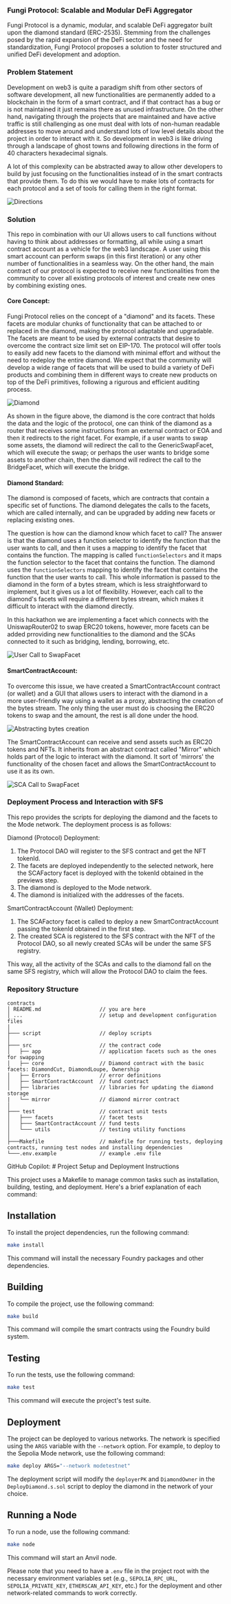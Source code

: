 ### **Fungi Protocol: Scalable and Modular DeFi Aggregator**

Fungi Protocol is a dynamic, modular, and scalable DeFi aggregator built upon the diamond standard (ERC-2535). Stemming from the challenges posed by the rapid expansion of the DeFi sector and the need for standardization, Fungi Protocol proposes a solution to foster structured and unified DeFi development and adoption.

### **Problem Statement**

Development on web3 is quite a paradigm shift from other sectors of software development, all new functionalities are permanently added to a blockchain in the form of a smart contract, and if that contract has a bug or is not maintained it just remains there as unused infrastructure. On the other hand, navigating through the projects that are maintained and have active traffic is still challenging as one must deal with lots of non-human readable addresses to move around and understand lots of low level details about the project in order to interact with it. So development in web3 is like driving through a landscape of ghost towns and following directions in the form of 40 characters hexadecimal signals.

A lot of this complexity can be abstracted away to allow other developers to build by just focusing on the functionalities instead of in the smart contracts that provide them. To do this we would have to make lots of contracts for each protocol and a set of tools for calling them in the right format.

![Directions](misc/where-to-uniswap.png)

### **Solution**

This repo in combination with our UI allows users to call functions without having to think about addresses or formatting, all while using a smart contract account as a vehicle for the web3 landscape. A user using this smart account can perform swaps (in this first iteration) or any other number of functionalities in a seamless way. On the other hand, the main contract of our protocol is expected to receive new functionalities from the community to cover all existing protocols of interest and create new ones by combining existing ones.

#### **Core Concept**:

Fungi Protocol relies on the concept of a "diamond" and its facets. These facets are modular chunks of functionality that can be attached to or replaced in the diamond, making the protocol adaptable and upgradable. The facets are meant to be used by external contracts that desire to overcome the contract size limit set on EIP-170. The protocol will offer tools to easily add new facets to the diamond with minimal effort and without the need to redeploy the entire diamond. We expect that the community will develop a wide range of facets that will be used to build a variety of DeFi products and combining them in different ways to create new products on top of the DeFi primitives, following a rigurous and efficient auditing process.

![Diamond](misc/diamond.png)

As shown in the figure above, the diamond is the core contract that holds the data and the logic of the protocol, one can think of the diamond as a router that receives some instructions from an external contract or EOA and then it redirects to the right facet. For example, if a user wants to swap some assets, the diamond will redirect the call to the GenericSwapFacet, which will execute the swap; or perhaps the user wants to bridge some assets to another chain, then the diamond will redirect the call to the BridgeFacet, which will execute the bridge.

#### **Diamond Standard**:
The diamond is composed of facets, which are contracts that contain a specific set of functions. The diamond delegates the calls to the facets, which are called internally, and can be upgraded by adding new facets or replacing existing ones.

The question is how can the diamond know which facet to call? The answer is that the diamond uses a function selector to identify the function that the user wants to call, and then it uses a mapping to identify the facet that contains the function. The mapping is called `functionSelectors` and it maps the function selector to the facet that contains the function. The diamond uses the `functionSelectors` mapping to identify the facet that contains the function that the user wants to call. This whole information is passed to the diamond in the form of a bytes stream, which is less straightforward to implement, but it gives us a lot of flexibility. However, each call to the diamond's facets will require a different bytes stream, which makes it difficult to interact with the diamond directly.

In this hackathon we are implementing a facet which connects with the UniswapRouter02 to swap ERC20 tokens, however, more facets can be added prroviding new functionalities to the diamond and the SCAs connected to it such as bridging, lending, borrowing, etc.

![User Call to SwapFacet](misc/userCallToSwap.png)

#### **SmartContractAccount**:

To overcome this issue, we have created a SmartContractAccount contract (or wallet) and a GUI that allows users to interact with the diamond in a more user-friendly way using a wallet as a proxy, abstracting the creation of the bytes stream. The only thing the user must do is choosing the ERC20 tokens to swap and the amount, the rest is all done under the hood.

![Abstracting bytes creation](misc/EncodingAbstraction.png)

The SmartContractAccount can receive and send assets such as ERC20 tokens and NFTs. It inherits from an abstract contract called "Mirror" which holds part of the logic to interact with the diamond. It sort of 'mirrors' the functionality of the chosen facet and allows the SmartContractAccount to use it as its own.

![SCA Call to SwapFacet](misc/SwapInteraction.png)

### **Deployment Process and Interaction with SFS**

This repo provides the scripts for deploying the diamond and the facets to the Mode network. The deployment process is as follows:

Diamond (Protocol) Deployment:
1. The Protocol DAO will register to the SFS contract and get the NFT tokenId.
2. The facets are deployed independently to the selected network, here the SCAFactory facet is deployed with the tokenId obtained in the previews step.
3. The diamond is deployed to the Mode network.
4. The diamond is initialized with the addresses of the facets.

SmartContractAccount (Wallet) Deployment:
1. The SCAFactory facet is called to deploy a new SmartContractAccount passing the tokenId obtained in the first step.
2. The created SCA is registered to the SFS contract with the NFT of the Protocol DAO, so all newly created SCAs will be under the same SFS registry.

This way, all the activity of the SCAs and calls to the diamond fall on the same SFS registry, which will allow the Protocol DAO to claim the fees.

### Repository Structure<a name="repository-structure"></a>

```
contracts
│ README.md                   // you are here
│ ...                         // setup and development configuration files
│
├─── script                   // deploy scripts
│
├─── src                      // the contract code
│   ├── app                   // application facets such as the ones for swapping
│   ├── core                  // Diamond contract with the basic facets: DiamondCut, DiamondLoupe, Ownership
│   ├── Errors                // error definitions
│   ├── SmartContractAccount  // fund contract
│   ├── libraries             // libraries for updating the diamond storage
|   └── mirror                // diamond mirror contract
│
├─── test                     // contract unit tests
│   ├─── facets               // facet tests
│   ├─── SmartContractAccount // fund tests
│   └─── utils                // testing utility functions
│
├───Makefile                  // makefile for running tests, deploying contracts, running test nodes and installing dependencies
└───.env.example              // example .env file

```

GitHub Copilot: # Project Setup and Deployment Instructions

This project uses a Makefile to manage common tasks such as installation, building, testing, and deployment. Here's a brief explanation of each command:

## Installation
To install the project dependencies, run the following command:

```bash
make install
```

This command will install the necessary Foundry packages and other dependencies.

## Building

To compile the project, use the following command:

```bash
make build
```

This command will compile the smart contracts using the Foundry build system.

## Testing

To run the tests, use the following command:

```bash
make test
```

This command will execute the project's test suite.

## Deployment

The project can be deployed to various networks. The network is specified using the `ARGS` variable with the `--network` option. For example, to deploy to the Sepolia Mode network, use the following command:

```bash
make deploy ARGS="--network modetestnet"
```

The deployment script will modify the `deployerPK` and `DiamondOwner` in the `DeployDiamond.s.sol` script to deploy the diamond in the network of your choice.

## Running a Node

To run a node, use the following command:

```bash
make node
```

This command will start an Anvil node.

Please note that you need to have a `.env` file in the project root with the necessary environment variables set (e.g., `SEPOLIA_RPC_URL`, `SEPOLIA_PRIVATE_KEY`, `ETHERSCAN_API_KEY`, etc.) for the deployment and other network-related commands to work correctly.

